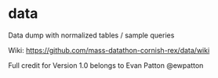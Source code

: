 data
====

Data dump with normalized tables / sample queries

Wiki: https://github.com/mass-datathon-cornish-rex/data/wiki

Full credit for Version 1.0 belongs to Evan Patton @ewpatton
